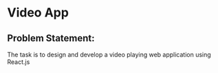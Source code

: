# Video App

## Problem Statement:
The task is to design and develop a video playing web application using React.js   
